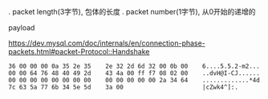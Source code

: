 . packet length(3字节), 包体的长度 
. packet number(1字节), 从0开始的递增的

payload 


https://dev.mysql.com/doc/internals/en/connection-phase-packets.html#packet-Protocol::Handshake

```
36 00 00 00 0a 35 2e 35    2e 32 2d 6d 32 00 0b 00    6....5.5.2-m2...
00 00 64 76 48 40 49 2d    43 4a 00 ff f7 08 02 00    ..dvH@I-CJ......
00 00 00 00 00 00 00 00    00 00 00 00 00 2a 34 64    .............*4d
7c 63 5a 77 6b 34 5e 5d    3a 00                      |cZwk4^]:.
```
